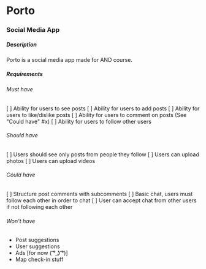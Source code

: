 # Porto
### Social Media App

##### Description
Porto is a social media app made for AND course.

##### Requirements

###### Must have
[ ] Ability for users to see posts
[ ] Ability for users to add posts
[ ] Ability for users to like/dislike posts
[ ] Ability for users to comment on posts (See "Could have" #x)
[ ] Ability for users to follow other users

###### Should have
[ ] Users should see only posts from people they follow
[ ] Users can upload photos
[ ] Users can upload videos

###### Could have
[ ] Structure post comments with subcomments
[ ] Basic chat, users must follow each other in order to chat
[ ] User can accept chat from other users if not following each other

###### Won't have
- Post suggestions 
- User suggestions
- Ads [for now ( ͡° ͜ʖ ͡°)]
- Map check-in stuff
